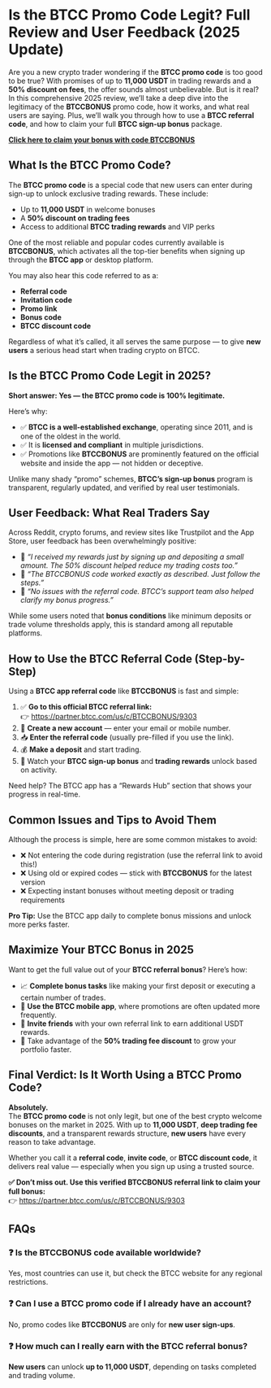 <h1>Is the BTCC Promo Code Legit? Full Review and User Feedback (2025 Update)</h1>
<p>Are you a new crypto trader wondering if the <strong>BTCC promo code</strong> is too good to be true? With promises of up to <strong>11,000 USDT</strong> in trading rewards and a <strong>50% discount on fees</strong>, the offer sounds almost unbelievable. But is it real? In this comprehensive 2025 review, we’ll take a deep dive into the legitimacy of the <strong>BTCCBONUS</strong> promo code, how it works, and what real users are saying. Plus, we’ll walk you through how to use a <strong>BTCC referral code</strong>, and how to claim your full <strong>BTCC sign-up bonus</strong> package.</p>
 <p><a href="https://partner.btcc.com/us/c/BTCCBONUS/9303" target="_blank"><strong>Click here to claim your bonus with code BTCCBONUS</strong></a></p>
<img src="https://images.mirror-media.xyz/publication-images/bmYz_xYU4kHLnV7ZYCPcQ.png?height=960&amp;width=1920" decoding="async" data-nimg="fill" class="css-xah9so" style="position:absolute;top:0;left:0;bottom:0;right:0;box-sizing:border-box;padding:0;border:none;margin:auto;display:block;width:0;height:0;min-width:100%;max-width:100%;min-height:100%;max-height:100%">

<h2>What Is the BTCC Promo Code?</h2>
<p>The <strong>BTCC promo code</strong> is a special code that new users can enter during sign-up to unlock exclusive trading rewards. These include:</p>
<ul>
<li>Up to <strong>11,000 USDT</strong> in welcome bonuses</li>
<li>A <strong>50% discount on trading fees</strong></li>
<li>Access to additional <strong>BTCC trading rewards</strong> and VIP perks</li>
</ul>
<p>One of the most reliable and popular codes currently available is <strong>BTCCBONUS</strong>, which activates all the top-tier benefits when signing up through the <strong>BTCC app</strong> or desktop platform.</p>
<p>You may also hear this code referred to as a:</p>
<ul>
<li><strong>Referral code</strong></li>
<li><strong>Invitation code</strong></li>
<li><strong>Promo link</strong></li>
<li><strong>Bonus code</strong></li>
<li><strong>BTCC discount code</strong></li>
</ul>
<p>Regardless of what it’s called, it all serves the same purpose — to give <strong>new users</strong> a serious head start when trading crypto on BTCC.</p>

<h2>Is the BTCC Promo Code Legit in 2025?</h2>
<p><strong>Short answer: Yes — the BTCC promo code is 100% legitimate.</strong></p>
<p>Here’s why:</p>
<ul>
<li>✅ <strong>BTCC is a well-established exchange</strong>, operating since 2011, and is one of the oldest in the world.</li>
<li>✅ It is <strong>licensed and compliant</strong> in multiple jurisdictions.</li>
<li>✅ Promotions like <strong>BTCCBONUS</strong> are prominently featured on the official website and inside the app — not hidden or deceptive.</li>
</ul>
<p>Unlike many shady “promo” schemes, <strong>BTCC’s sign-up bonus</strong> program is transparent, regularly updated, and verified by real user testimonials.</p>

<h2>User Feedback: What Real Traders Say</h2>
<p>Across Reddit, crypto forums, and review sites like Trustpilot and the App Store, user feedback has been overwhelmingly positive:</p>
<ul>
<li>🔹 <em>“I received my rewards just by signing up and depositing a small amount. The 50% discount helped reduce my trading costs too.”</em></li>
<li>🔹 <em>“The BTCCBONUS code worked exactly as described. Just follow the steps.”</em></li>
<li>🔹 <em>“No issues with the referral code. BTCC’s support team also helped clarify my bonus progress.”</em></li>
</ul>
<p>While some users noted that <strong>bonus conditions</strong> like minimum deposits or trade volume thresholds apply, this is standard among all reputable platforms.</p>

<h2>How to Use the BTCC Referral Code (Step-by-Step)</h2>
<p>Using a <strong>BTCC app referral code</strong> like <strong>BTCCBONUS</strong> is fast and simple:</p>
<ol>
<li>✅ <strong>Go to this official BTCC referral link:</strong><br>👉 <a href="https://partner.btcc.com/us/c/BTCCBONUS/9303" target="_blank">https://partner.btcc.com/us/c/BTCCBONUS/9303</a></li>
<li>📝 <strong>Create a new account</strong> — enter your email or mobile number.</li>
<li>📥 <strong>Enter the referral code</strong> (usually pre-filled if you use the link).</li>
<li>💰 <strong>Make a deposit</strong> and start trading.</li>
<li>🎁 Watch your <strong>BTCC sign-up bonus</strong> and <strong>trading rewards</strong> unlock based on activity.</li>
</ol>
<p>Need help? The BTCC app has a “Rewards Hub” section that shows your progress in real-time.</p>

<h2>Common Issues and Tips to Avoid Them</h2>
<p>Although the process is simple, here are some common mistakes to avoid:</p>
<ul>
<li>❌ Not entering the code during registration (use the referral link to avoid this!)</li>
<li>❌ Using old or expired codes — stick with <strong>BTCCBONUS</strong> for the latest version</li>
<li>❌ Expecting instant bonuses without meeting deposit or trading requirements</li>
</ul>
<p><strong>Pro Tip:</strong> Use the BTCC app daily to complete bonus missions and unlock more perks faster.</p>

<h2>Maximize Your BTCC Bonus in 2025</h2>
<p>Want to get the full value out of your <strong>BTCC referral bonus</strong>? Here’s how:</p>
<ul>
<li>📈 <strong>Complete bonus tasks</strong> like making your first deposit or executing a certain number of trades.</li>
<li>📱 <strong>Use the BTCC mobile app</strong>, where promotions are often updated more frequently.</li>
<li>💸 <strong>Invite friends</strong> with your own referral link to earn additional USDT rewards.</li>
<li>🧾 Take advantage of the <strong>50% trading fee discount</strong> to grow your portfolio faster.</li>
</ul>

<h2>Final Verdict: Is It Worth Using a BTCC Promo Code?</h2>
<p><strong>Absolutely.</strong><br>The <strong>BTCC promo code</strong> is not only legit, but one of the best crypto welcome bonuses on the market in 2025. With up to <strong>11,000 USDT</strong>, <strong>deep trading fee discounts</strong>, and a transparent rewards structure, <strong>new users</strong> have every reason to take advantage.</p>
<p>Whether you call it a <strong>referral code</strong>, <strong>invite code</strong>, or <strong>BTCC discount code</strong>, it delivers real value — especially when you sign up using a trusted source.</p>
<p><strong>✅ Don’t miss out. Use this verified BTCCBONUS referral link to claim your full bonus:</strong><br>👉 <a href="https://partner.btcc.com/us/c/BTCCBONUS/9303" target="_blank">https://partner.btcc.com/us/c/BTCCBONUS/9303</a></p>

<h2>FAQs</h2>
<h3>❓ Is the BTCCBONUS code available worldwide?</h3>
<p>Yes, most countries can use it, but check the BTCC website for any regional restrictions.</p>
<h3>❓ Can I use a BTCC promo code if I already have an account?</h3>
<p>No, promo codes like <strong>BTCCBONUS</strong> are only for <strong>new user sign-ups</strong>.</p>
<h3>❓ How much can I really earn with the BTCC referral bonus?</h3>
<p><strong>New users</strong> can unlock <strong>up to 11,000 USDT</strong>, depending on tasks completed and trading volume.</p>
